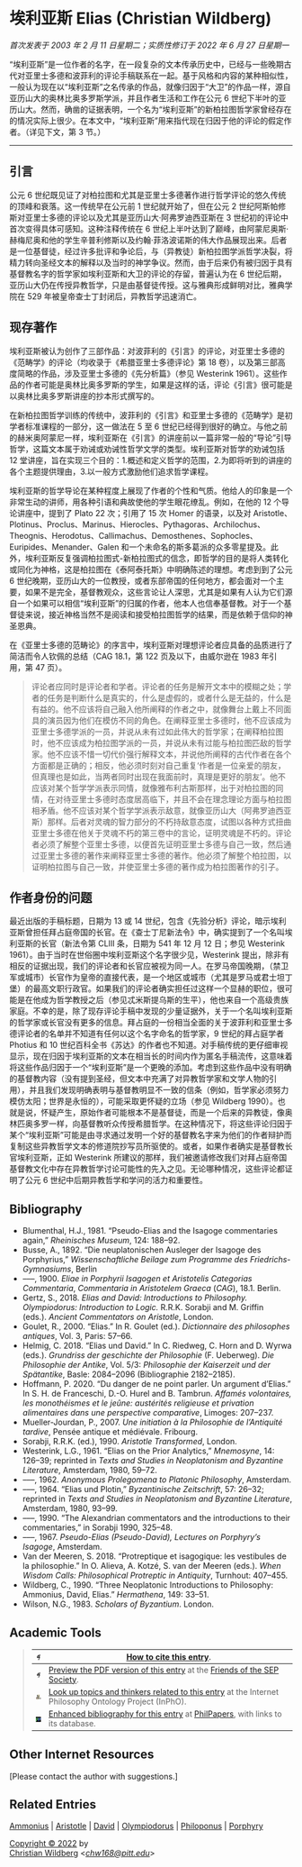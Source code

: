 # 埃利亚斯 Elias (Christian Wildberg)

*首次发表于 2003 年 2 月 11 日星期二；实质性修订于 2022 年 6 月 27 日星期一*

“埃利亚斯”是一位作者的名字，在一段复杂的文本传承历史中，已经与一些晚期古代对亚里士多德和波菲利的评论手稿联系在一起。基于风格和内容的某种相似性，一般认为现在以“埃利亚斯”之名传承的作品，就像归因于“大卫”的作品一样，源自亚历山大的奥林比奥多罗斯学派，并且作者生活和工作在公元 6 世纪下半叶的亚历山大。然而，确凿的证据表明，一个名为“埃利亚斯”的新柏拉图哲学家曾经存在的情况实际上很少。在本文中，“埃利亚斯”用来指代现在归因于他的评论的假定作者。（详见下文，第 3 节。）

---

## 引言

公元 6 世纪既见证了对柏拉图和尤其是亚里士多德著作进行哲学评论的悠久传统的顶峰和衰落。这一传统早在公元前 1 世纪就开始了，但在公元 2 世纪阿斯帕修斯对亚里士多德的评论以及尤其是亚历山大·阿弗罗迪西亚斯在 3 世纪初的评论中首次变得具体可感知。这种注释传统在 6 世纪上半叶达到了巅峰，由阿蒙尼奥斯·赫梅尼奥和他的学生辛普利修斯以及约翰·菲洛波诺斯的伟大作品展现出来。后者是一位基督徒，经过许多批评和争论后，与（异教徒）新柏拉图学派哲学决裂，将精力转向圣经文本的解释以及当时的神学争议。然而，由于后来仍有被归因于具有基督教名字的哲学家如埃利亚斯和大卫的评论的存留，普遍认为在 6 世纪后期，亚历山大仍在传授异教哲学，只是由基督徒传授。这与雅典形成鲜明对比，雅典学院在 529 年被皇帝查士丁封闭后，异教哲学迅速消亡。

## 现存著作

埃利亚斯被认为创作了三部作品：对波菲利的《引言》的评论，对亚里士多德的《范畴学》的评论（均收录于《希腊亚里士多德评论》第 18 卷），以及第三部高度简略的作品，涉及亚里士多德的《先分析篇》（参见 Westerink 1961）。这些作品的作者可能是奥林比奥多罗斯的学生，如果是这样的话，评论《引言》很可能是以奥林比奥多罗斯讲座的抄本形式撰写的。

在新柏拉图哲学训练的传统中，波菲利的《引言》和亚里士多德的《范畴学》是初学者标准课程的一部分，这一做法在 5 至 6 世纪已经得到很好的确立。与他之前的赫米奥阿蒙尼一样，埃利亚斯在《引言》的讲座前以一篇非常一般的“导论”引导哲学，这篇文本属于劝诫或劝诫性哲学文学的类型。埃利亚斯对哲学的劝诫包括 12 堂讲座，旨在实现三个目的：1.概述和定义哲学的范围，2.为即将听到的讲座的各个主题提供理由，3.以一般方式激励他们追求哲学课程。

埃利亚斯的哲学导论在某种程度上展现了作者的个性和气质。他给人的印象是一个非常生动的讲师，用各种引语和典故使他的学生眼花缭乱。例如，在他的 12 个导论讲座中，提到了 Plato 22 次；引用了 15 次 Homer 的语录，以及对 Aristotle、Plotinus、Proclus、Marinus、Hierocles、Pythagoras、Archilochus、Theognis、Herodotus、Callimachus、Demosthenes、Sophocles、Euripides、Menander、Galen 和一个未命名的斯多葛派的众多零星提及。此外，埃利亚斯反复强调柏拉图式-新柏拉图式的信念，即哲学的目的是将人类转化或同化为神格，这是柏拉图在《泰阿泰托斯》中明确陈述的理想。考虑到到了公元 6 世纪晚期，亚历山大的一位教授，或者东部帝国的任何地方，都会面对一个主要，如果不是完全，基督教观众，这些言论让人深思，尤其是如果有人认为它们源自一个如果可以相信“埃利亚斯”的归属的作者，他本人也信奉基督教。对于一个基督徒来说，接近神格当然不是阅读和接受柏拉图哲学的结果，而是依赖于信仰的神圣恩典。

在《亚里士多德的范畴论》的序言中，埃利亚斯对理想评论者应具备的品质进行了简洁而令人钦佩的总结（CAG 18.1，第 122 页及以下，由威尔逊在 1983 年引用，第 47 页）。

> 评论者应同时是评论者和学者。评论者的任务是解开文本中的模糊之处；学者的任务是判断什么是真实的，什么是虚假的，或者什么是无益的，什么是有益的。他不应该将自己融入他所阐释的作者之中，就像舞台上戴上不同面具的演员因为他们在模仿不同的角色。在阐释亚里士多德时，他不应该成为亚里士多德学派的一员，并说从未有过如此伟大的哲学家；在阐释柏拉图时，他不应该成为柏拉图学派的一员，并说从未有过能与柏拉图匹敌的哲学家。他不应该不惜一切代价强行解释文本，并说他所阐释的古代作者在各个方面都是正确的；相反，他必须时刻对自己重复‘作者是一位亲爱的朋友，但真理也是如此，当两者同时出现在我面前时，真理是更好的朋友’。他不应该对某个哲学学派表示同情，就像雅布利古斯那样，出于对柏拉图的同情，在对待亚里士多德时态度居高临下，并且不会在理念理论方面与柏拉图相矛盾。他不应该对某个哲学学派表示敌意，就像亚历山大（阿弗罗迪西亚斯）那样。后者对灵魂的智力部分的不朽持敌意态度，试图以各种方式扭曲亚里士多德在他关于灵魂不朽的第三卷中的言论，证明灵魂是不朽的。评论者必须了解整个亚里士多德，以便首先证明亚里士多德与自己一致，然后通过亚里士多德的著作来阐释亚里士多德的著作。他必须了解整个柏拉图，以证明柏拉图与自己一致，并使亚里士多德的著作成为柏拉图著作的引子。

## 作者身份的问题

最近出版的手稿标题，日期为 13 或 14 世纪，包含《先验分析》评论，暗示埃利亚斯曾担任拜占庭帝国的长官。在《查士丁尼新法令》中，确实提到了一个名叫埃利亚斯的长官（新法令第 CLIII 条，日期为 541 年 12 月 12 日；参见 Westerink 1961）。由于当时在世俗圈中埃利亚斯这个名字很少见，Westerink 提出，除非有相反的证据出现，我们的评论者和长官应被视为同一人。在罗马帝国晚期，（禁卫军或城市）长官作为皇帝的直接代表，是一个地区或城市（尤其是罗马或君士坦丁堡）的最高文职行政官。如果我们的评论者确实担任过这样一个显赫的职位，很可能是在他成为哲学教授之后（参见忒米斯提乌斯的生平），他也来自一个高级贵族家庭。不幸的是，除了现存评论手稿中发现的少量证据外，关于一个名叫埃利亚斯的哲学家或长官没有更多的信息。拜占庭的一份相当全面的关于波菲利和亚里士多德评论者的名单并不知道有任何以这个名字命名的哲学家，9 世纪的拜占庭学者 Photius 和 10 世纪百科全书《苏达》的作者也不知道。对手稿传统的更仔细审视显示，现在归因于埃利亚斯的文本在相当长的时间内作为匿名手稿流传，这意味着将这些作品归因于一个“埃利亚斯”是一个更晚的添加。考虑到这些作品中没有明确的基督教内容（没有提到圣经，但文本中充满了对异教哲学家和文学人物的引用），并且我们发现明确表明与基督教明显不一致的信条（例如，哲学家必须努力模仿太阳；世界是永恒的），可能采取更怀疑的立场（参见 Wildberg 1990）。也就是说，怀疑产生，原始作者可能根本不是基督徒，而是一个后来的异教徒，像奥林匹奥多罗一样，向基督教听众传授希腊哲学。在这种情况下，将这些评论归因于某个“埃利亚斯”可能是由寻求通过发明一个好的基督教名字来为他们的作者辩护而复制这些异教哲学文本的修道院抄写员所驱使的。或者，如果作者确实是基督教长官埃利亚斯，正如 Westerink 所建议的那样，我们被邀请修改我们对拜占庭帝国基督教文化中存在异教哲学讨论可能性的先入之见。无论哪种情况，这些评论都证明了公元 6 世纪中后期异教哲学和学问的活力和重要性。

## Bibliography

* Blumenthal, H.J., 1981. “Pseudo-Elias and the Isagoge commentaries again,” *Rheinisches Museum*, 124: 188–92.
* Busse, A., 1892. “Die neuplatonischen Ausleger der Isagoge des Porphyrius,” *Wissenschaftliche Beilage zum Programme des Friedrichs-Gymnasiums*, Berlin
* –––, 1900. *Eliae in Porphyrii Isagogen et Aristotelis Categorias Commentaria*, *Commentaria in Aristotelem Graeca* (*CAG*), 18.1. Berlin.
* Gertz, S., 2018. *Elias and David: Introductions to Philosophy. Olympiodorus: Introduction to Logic.* R.R.K. Sorabji and M. Griffin (eds.). *Ancient Commentators on Aristotle*, London.
* Goulet, R., 2000. “Elias.” In R. Goulet (ed.). *Dictionnaire des philosophes antiques*, Vol. 3, Paris: 57–66.
* Helmig, C. 2018. “Elias und David.” In C. Riedweg, C. Horn and D. Wyrwa (eds.). *Grundriss der geschichte der Philosophie* (F. Ueberweg). *Die Philosophie der Antike*, Vol. 5/3: *Philosophie der Kaiserzeit und der Spätantike*, Basle: 2084–2096 (Bibliographie 2182–2185).
* Hoffmann, P. 2020. “Du danger de ne point parler. Un argument d’Elias.” In S. H. de Franceschi, D.-O. Hurel and B. Tambrun. *Affamés volontaires, les monothéismes et le jeûne: austérités religieuse et privation alimentaires dans une perspective comparative*, Limoges: 207–237.
* Mueller-Jourdan, P., 2007. *Une initiation à la Philosophie de l’Antiquité tardive*, Pensée antique et médiévale. Fribourg.
* Sorabji, R.R.K. (ed.), 1990. *Aristotle Transformed*, London.
* Westerink, L.G., 1961. “Elias on the Prior Analytics,” *Mnemosyne*, 14: 126–39; reprinted in *Texts and Studies in Neoplatonism and Byzantine Literature*, Amsterdam, 1980, 59–72.
* –––, 1962. *Anonymous Prolegomena to Platonic Philosophy*, Amsterdam.
* –––, 1964. “Elias und Plotin,” *Byzantinische Zeitschrift*, 57: 26–32; reprinted in *Texts and Studies in Neoplatonism and Byzantine Literature*, Amsterdam, 1980, 93–99.
* –––, 1990. “The Alexandrian commentators and the introductions to their commentaries,” in Sorabji 1990, 325–48.
* –––, 1967. *Pseudo-Elias (Pseudo-David), Lectures on Porphyry’s Isagoge*, Amsterdam.
* Van der Meeren, S. 2018. “Protreptique et isagogique: les vestibules de la philosophie.” In O. Alieva, A. Kotzé, S. van der Meeren (eds.). *When Wisdom Calls: Philosophical Protreptic in Antiquity*, Turnhout: 407–455.
* Wildberg, C., 1990. “Three Neoplatonic Introductions to Philosophy: Ammonius, David, Elias.” *Hermathena*, 149: 33–51.
* Wilson, N.G., 1983. *Scholars of Byzantium*. London.

## Academic Tools

> | ![sep man icon](../.gitbook/assets/sepman-icon.png) | [How to cite this entry](https://plato.stanford.edu/cgi-bin/encyclopedia/archinfo.cgi?entry=elias). |
> | --- | --- |
> | ![sep man icon](../.gitbook/assets/sepman-icon.png) | [Preview the PDF version of this entry](https://leibniz.stanford.edu/friends/preview/elias/) at the [Friends of the SEP Society](https://leibniz.stanford.edu/friends/). |
> | ![inpho icon](../.gitbook/assets/inpho.png) | [Look up topics and thinkers related to this entry](https://www.inphoproject.org/entity?sep=elias&redirect=True) at the Internet Philosophy Ontology Project (InPhO). |
> | ![phil papers icon](../.gitbook/assets/pp.png) | [Enhanced bibliography for this entry](https://philpapers.org/sep/elias/) at [PhilPapers](https://philpapers.org/), with links to its database. |

## Other Internet Resources

[Please contact the author with suggestions.]

## Related Entries

[Ammonius](https://plato.stanford.edu/entries/ammonius/) | [Aristotle](https://plato.stanford.edu/entries/aristotle/) | [David](https://plato.stanford.edu/entries/david/) | [Olympiodorus](https://plato.stanford.edu/entries/olympiodorus/) | [Philoponus](https://plato.stanford.edu/entries/philoponus/) | [Porphyry](https://plato.stanford.edu/entries/porphyry/)

[Copyright © 2022](https://plato.stanford.edu/info.html#c) by  
[Christian Wildberg](https://www.classics.pitt.edu/people/christian-wildberg) <[*chw168@pitt.edu*](mailto:chw168%40pitt%2eedu)>
